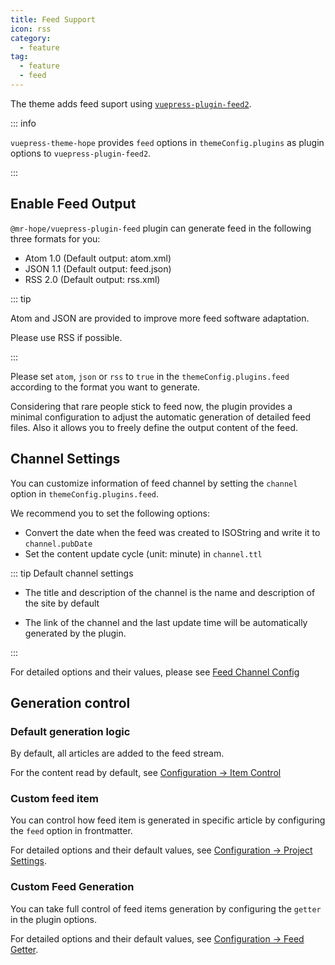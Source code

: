 ```yaml
---
title: Feed Support
icon: rss
category:
  - feature
tag:
  - feature
  - feed
---
```


The theme adds feed suport using [`vuepress-plugin-feed2`][feed2].

::: info

`vuepress-theme-hope` provides `feed` options in `themeConfig.plugins` as plugin options to `vuepress-plugin-feed2`.

:::

<!-- more -->

## Enable Feed Output

`@mr-hope/vuepress-plugin-feed` plugin can generate feed in the following three formats for you:

- Atom 1.0 (Default output: atom.xml)
- JSON 1.1 (Default output: feed.json)
- RSS 2.0 (Default output: rss.xml)

::: tip

Atom and JSON are provided to improve more feed software adaptation.

Please use RSS if possible.

:::

Please set `atom`, `json` or `rss` to `true` in the `themeConfig.plugins.feed` according to the format you want to generate.

Considering that rare people stick to feed now, the plugin provides a minimal configuration to adjust the automatic generation of detailed feed files. Also it allows you to freely define the output content of the feed.

## Channel Settings

You can customize information of feed channel by setting the `channel` option in `themeConfig.plugins.feed`.

We recommend you to set the following options:

- Convert the date when the feed was created to ISOString and write it to `channel.pubDate`
- Set the content update cycle (unit: minute) in `channel.ttl`

::: tip Default channel settings

- The title and description of the channel is the name and description of the site by default

- The link of the channel and the last update time will be automatically generated by the plugin.

:::

For detailed options and their values, please see [Feed Channel Config][feed2-channel]

## Generation control

### Default generation logic

By default, all articles are added to the feed stream.

For the content read by default, see [Configuration → Item Control][feed2-item]

### Custom feed item

You can control how feed item is generated in specific article by configuring the `feed` option in frontmatter.

For detailed options and their default values, see [Configuration → Project Settings][feed2-item].

### Custom Feed Generation

You can take full control of feed items generation by configuring the `getter` in the plugin options.

For detailed options and their default values, see [Configuration → Feed Getter][feed2-getter].

[feed2]: https://vuepress-theme-hope.github.io/v2/feed/
[feed2-channel]: https://vuepress-theme-hope.github.io/v2/feed/config/channel.html
[feed2-item]: https://vuepress-theme-hope.github.io/v2/feed/config/item.html
[feed2-getter]: https://vuepress-theme-hope.github.io/v2/feed/config/getter.html
